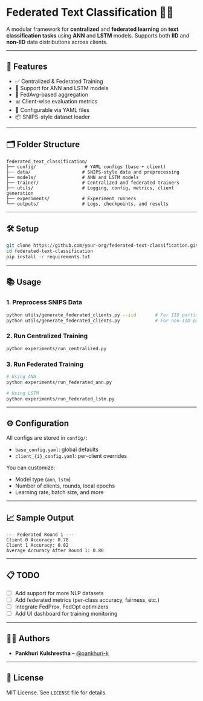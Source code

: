 
# Federated Text Classification 🧠📡

A modular framework for **centralized** and **federated learning** on **text classification tasks** using **ANN** and **LSTM** models. Supports both **IID** and **non-IID** data distributions across clients.

---

## 🚀 Features

- ✅ Centralized & Federated Training
- 🧠 Support for ANN and LSTM models
- 🔁 FedAvg-based aggregation
- 📊 Client-wise evaluation metrics
- 🔧 Configurable via YAML files
- 📦 SNIPS-style dataset loader

---

## 🗂 Folder Structure

```
federated_text_classification/
├── config/                  # YAML configs (base + client)
├── data/                   # SNIPS-style data and preprocessing
├── models/                 # ANN and LSTM models
├── trainer/                # Centralized and federated trainers
├── utils/                  # Logging, config, metrics, client generation
├── experiments/            # Experiment runners
└── outputs/                # Logs, checkpoints, and results
```

---

## 🛠️ Setup

```bash
git clone https://github.com/your-org/federated-text-classification.git
cd federated-text-classification
pip install -r requirements.txt
```

---

## 📚 Usage

### 1. Preprocess SNIPS Data

```bash
python utils/generate_federated_clients.py --iid       # For IID partitioning
python utils/generate_federated_clients.py             # For non-IID partitioning
```

### 2. Run Centralized Training

```bash
python experiments/run_centralized.py
```

### 3. Run Federated Training

```bash
# Using ANN
python experiments/run_federated_ann.py

# Using LSTM
python experiments/run_federated_lstm.py
```

---

## ⚙️ Configuration

All configs are stored in `config/`:

- `base_config.yaml`: global defaults
- `client_{i}_config.yaml`: per-client overrides

You can customize:
- Model type (`ann`, `lstm`)
- Number of clients, rounds, local epochs
- Learning rate, batch size, and more

---

## 📈 Sample Output

```
--- Federated Round 1 ---
Client 0 Accuracy: 0.78
Client 1 Accuracy: 0.82
Average Accuracy After Round 1: 0.80
```

---

## 📋 TODO

- [ ] Add support for more NLP datasets
- [ ] Add federated metrics (per-class accuracy, fairness, etc.)
- [ ] Integrate FedProx, FedOpt optimizers
- [ ] Add UI dashboard for training monitoring

---

## 👩‍💻 Authors

- **Pankhuri Kulshrestha** – [@pankhuri-k](https://github.com/pankhuri-k)

---

## 📄 License

MIT License. See `LICENSE` file for details.
